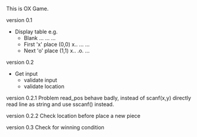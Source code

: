 This is OX Game.

version 0.1
- Display table e.g.
	- Blank
	  ...
	  ...
      ...
	- First 'x' place (0,0)
	  x..
      ...
      ...
	- Next 'o' place (1,1)
      x..
      .o.
	  ...

version 0.2
- Get input
    - validate input
    - validate location

version 0.2.1
	Problem read_pos behave badly, instead of scanf(x,y) directly
	read line as string and use sscanf() instead.

version 0.2.2
	Check location before place a new piece

version 0.3
	Check for winning condition
